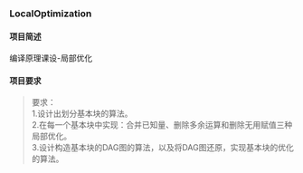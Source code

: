 ### LocalOptimization

#### 项目简述


编译原理课设-局部优化

#### 项目要求

>要求：<br>
>1.设计出划分基本块的算法。<br>
>2.在每一个基本块中实现：合并已知量、删除多余运算和删除无用赋值三种局部优化。<br>
>3.设计构造基本块的DAG图的算法，以及将DAG图还原，实现基本块的优化的算法。<br>

